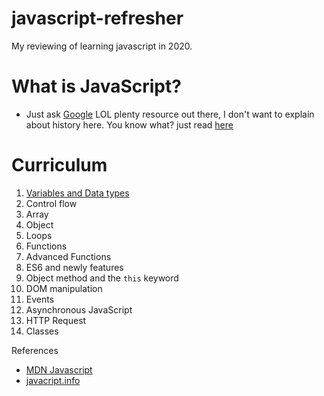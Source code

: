 # javascript-refresher

My reviewing of learning javascript in 2020.

# What is JavaScript?

- Just ask [Google](https://www.google.com/) LOL plenty resource out there, I don't want to explain about history here. You know what? just read [here](https://developer.mozilla.org/en-US/docs/Web/JavaScript)

# Curriculum

1. [Variables and Data types](https://github.com/xeusteerapat/javascript-refresher/tree/master/01_Variables)
2. Control flow
3. Array
4. Object
5. Loops
6. Functions
7. Advanced Functions
8. ES6 and newly features
9. Object method and the `this` keyword
10. DOM manipulation
11. Events
12. Asynchronous JavaScript
13. HTTP Request
14. Classes

References

- [MDN Javascript](https://developer.mozilla.org/en-US/docs/Web/JavaScript)
- [javacript.info](https://javascript.info/)
